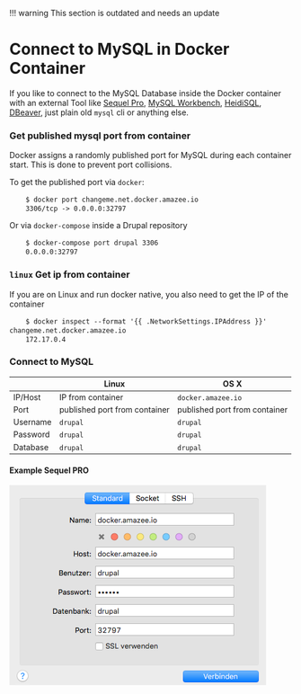 !!! warning
    This section is outdated and needs an update

# Connect to MySQL in Docker Container

If you like to connect to the MySQL Database inside the Docker container with an external Tool like [Sequel Pro](http://www.sequelpro.com/), [MySQL Workbench](http://www.mysql.com/products/workbench/), [HeidiSQL](http://www.heidisql.com/), [DBeaver](http://dbeaver.jkiss.org/), just plain old `mysql` cli or anything else.

### Get published mysql port from container

Docker assigns a randomly published port for MySQL during each container start. This is done to prevent port collisions.

To get the published port via `docker`:

```
    $ docker port changeme.net.docker.amazee.io
    3306/tcp -> 0.0.0.0:32797
```

Or via `docker-compose` inside a Drupal repository

```
    $ docker-compose port drupal 3306
    0.0.0.0:32797
```

### `linux` Get ip from container

If you are on Linux and run docker native, you also need to get the IP of the container

```
    $ docker inspect --format '{{ .NetworkSettings.IPAddress }}' changeme.net.docker.amazee.io
    172.17.0.4
```

### Connect to MySQL

|          | Linux                         | OS X                          |
|----------|-------------------------------|-------------------------------|
| IP/Host  | IP from container             | `docker.amazee.io`            |
| Port     | published port from container | published port from container |
| Username | `drupal`                      | `drupal`                      |
| Password | `drupal`                      | `drupal`                      |
| Database | `drupal`                      | `drupal`                      |

#### Example Sequel PRO

![Screenshot SequelPro](images/Sequel_Pro.png)
